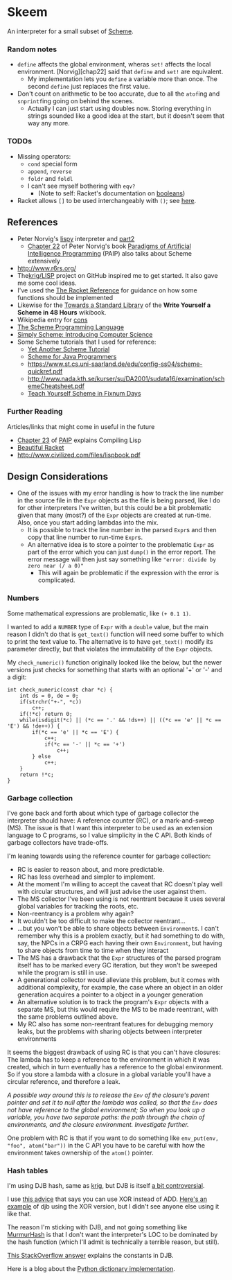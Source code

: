 # Skeem

An interpreter for a small subset of [Scheme][].

[Scheme]: https://en.wikipedia.org/wiki/Scheme_(programming_language)

### Random notes

* `define` affects the global environment, wheras `set!` affects the local environment. [Norvig][chap22] said that `define` and `set!` are equivalent.
  * My implementation lets you `define` a variable more than once. The second `define` just replaces the first value.
* Don't count on arithmetic to be too accurate, due to all the `atof`ing and `snprintf`ing going on behind the scenes.
  * Actually I can just start using doubles now. Storing everything in strings sounded like a good idea at the start, but it doesn't seem that way any more.

### TODOs

* Missing operators:
  * `cond` special form
  * `append`, `reverse`
  * `foldr` and `foldl`
  * I can't see myself bothering with `eqv?` 
    * (Note to self: Racket's documentation on [booleans](https://docs.racket-lang.org/reference/booleans.html))
* Racket allows `[]` to be used interchangeably with `()`; see [here](https://stackoverflow.com/a/41417968/115589).

## References

- Peter Norvig's [lispy][] interpreter and [part2][lispy2]
  - [Chapter 22](https://github.com/norvig/paip-lisp/blob/master/docs/chapter22.md) of Peter Norvig's book [Paradigms of Artificial Intelligence Programming][paip] (PAIP) also talks about Scheme extensively
- <http://www.r6rs.org/>
- The[krig/LISP][krig] project on GitHub inspired me to get started. It also gave me some cool ideas.
- I've used the [The Racket Reference](https://docs.racket-lang.org/reference/index.html) for guidance on how some functions should be implemented
- Likewise for the [Towards a Standard Library](https://en.wikibooks.org/wiki/Write_Yourself_a_Scheme_in_48_Hours/Towards_a_Standard_Library) of the **Write Yourself a Scheme in 48 Hours** wikibook.
- Wikipedia entry for [cons](https://en.wikipedia.org/wiki/Cons)
- [The Scheme Programming Language](https://www.scheme.com/tspl4/)
- [Simply Scheme: Introducing Computer Science](https://people.eecs.berkeley.edu/~bh/ss-toc2.html)
- Some Scheme tutorials that I used for reference:
  - [Yet Another Scheme Tutorial](http://www.shido.info/lisp/idx_scm_e.html)
  - [Scheme for Java Programmers](http://cs.gettysburg.edu/~tneller/cs341/scheme-intro/index.html)
  - <https://www.st.cs.uni-saarland.de/edu/config-ss04/scheme-quickref.pdf>
  - <http://www.nada.kth.se/kurser/su/DA2001/sudata16/examination/schemeCheatsheet.pdf>
  - [Teach Yourself Scheme in Fixnum Days](https://ds26gte.github.io/tyscheme/index.html)

[lispy]: http://norvig.com/lispy.html
[lispy2]: http://norvig.com/lispy2.html
[krig]: https://github.com/krig/LISP

### Further Reading

Articles/links that might come in useful in the future

* [Chapter 23](https://github.com/norvig/paip-lisp/blob/master/docs/chapter23.md) of [PAIP][paip] explains Compiling Lisp
* [Beautiful Racket](https://beautifulracket.com/introduction.html)
* <http://www.civilized.com/files/lispbook.pdf>

[paip]: https://github.com/norvig/paip-lisp

## Design Considerations

* One of the issues with my error handling is how to track the line number in the source file in the `Expr` objects as the file is being parsed, like I do for other interpreters I've written, but this could be a bit problematic given that many (most?) of the `Expr` objects are created at run-time. Also, once you start adding lambdas into the mix.
  * It is possible to track the line number in the parsed `Expr`s and then copy that line number to run-time `Expr`s.
  * An alternative idea is to store a pointer to the problematic `Expr` as part of the error which you can just `dump()` in the error report. The error message will then just say something like `"error: divide by zero near (/ a 0)"`
    * This will again be problematic if the expression with the error is complicated.

### Numbers

Some mathematical expressions are problematic, like `(+ 0.1 1)`.

I wanted to add a `NUMBER` type of `Expr` with a `double` value, but the main reason I didn't do that is `get_text()` function will need some buffer to which to print the text value to.
The alternative is to have `get_text()` modify its parameter directly, but that violates the immutability of the `Expr` objects.

My `check_numeric()` function originally looked like the below, but the newer versions just checks for something that starts with an optional '+' or '-' and a digit:

```
int check_numeric(const char *c) {
	int ds = 0, de = 0;
	if(strchr("+-", *c))
		c++;
	if(!*c) return 0;
	while(isdigit(*c) || (*c == '.' && !ds++) || ((*c == 'e' || *c == 'E') && !de++)) {
        if(*c == 'e' || *c == 'E') {
            c++;
            if(*c == '-' || *c == '+')
                c++;
        } else
            c++;
    }
	return !*c;
}
```

### Garbage collection

I've gone back and forth about which type of garbage collector the interpreter should have: A reference counter (RC), or a mark-and-sweep (MS). The issue is that I want this interpreter to be used as an extension language to C programs, so I value simplicity in the C API. Both kinds of garbage collectors have trade-offs.

I'm leaning towards using the reference counter for garbage collection:

* RC is easier to reason about, and more predictable.
* RC has less overhead and simpler to implement.
* At the moment I'm willing to accept the caveat that RC doesn't play well with circular structures, and will just advise the user against them.
* The MS collector I've been using is not reentrant because it uses several global variables for tracking the roots, etc.
 * Non-reentrancy is a problem why again?
 * It wouldn't be too difficult to make the collector reentrant...
 * ...but you won't be able to share objects between `Environment`s. I can't remember why this is a problem exactly, but it had something to do with, say, the NPCs in a CRPG each having their own `Environment`, but having to share objects from time to time when they interact
* The MS has a drawback that the `Expr` structures of the parsed program itself has to be marked every GC iteration, but they won't be sweeped while the program is still in use.
 * A generational collector would alleviate this problem, but it comes with additional complexity, for example, the case where an object in an older generation acquires a pointer to a object in a younger generation
 * An alternative solution is to track the program's `Expr` objects with a separate MS, but this would require the MS to be made reentrant, with the same problems outlined above.
* My RC also has some non-reentrant features for debugging memory leaks, but the problems with sharing objects between interpreter environments

It seems the biggest drawback of using RC is that you can't have closures: The lambda has to keep a reference to the environment in which it was created, which in turn eventually has a reference to the global environment. So if you store a lambda with a closure in a global variable you'll have a circular reference, and therefore a leak.

_A possible way around this is to release the `Env` of the closure's parent pointer and set it to null after the lambda was called, so that the `Env` does not have reference to the global environment; So when you look up a variable, you have two separate paths: the path through the chain of environments, and the closure environment. Investigate further._

One problem with RC is that if you want to do something like
`env_put(env, "foo", atom("bar"))` in the C API you have to be careful with how
the environment takes ownership of the `atom()` pointer.

### Hash tables

I'm using DJB hash, same as [krig][], but DJB is itself [a bit controversial](http://dmytry.blogspot.com/2009/11/horrible-hashes.html).

I use [this advice](http://www.cse.yorku.ca/~oz/hash.html) that says you can use XOR instead of ADD. 
[Here's an example](https://cr.yp.to/cdb/cdb.txt) of djb using the XOR version,
but I didn't see anyone else using it like that.

The reason I'm sticking with DJB, and not going something like [MurmurHash](https://en.wikipedia.org/wiki/MurmurHash) is that 
I don't want the interpreter's LOC to be dominated by the hash function (which I'll admit is technically a terrible 
reason, but still).

[This StackOverflow answer](https://stackoverflow.com/a/13809282/115589) explains the constants in DJB.

Here is a blog about the [Python dictionary implementation](https://www.laurentluce.com/posts/python-dictionary-implementation/).

